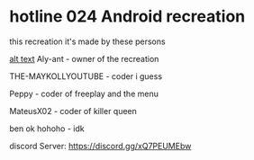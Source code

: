 # hotline 024 Android recreation

this recreation it's made by these persons

[alt text](https://github.com/Aly-Ant0/Hotline-024-Medley-Update-android/blob/main/assets/preload/images/credits/aly.png) Aly-ant - owner of the recreation

THE-MAYKOLLYOUTUBE - coder i guess

Peppy -  coder of freeplay and the menu

MateusX02 - coder of killer queen

ben ok hohoho - idk

discord Server:
https://discord.gg/xQ7PEUMEbw
